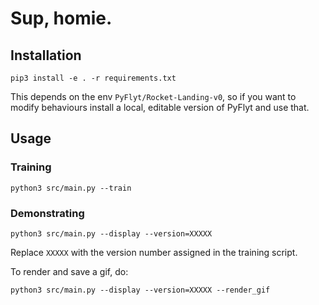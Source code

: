 # Sup, homie.

## Installation

`pip3 install -e . -r requirements.txt`

This depends on the env `PyFlyt/Rocket-Landing-v0`, so if you want to modify behaviours install a local, editable version of PyFlyt and use that.

## Usage

### Training

`python3 src/main.py --train`

### Demonstrating

`python3 src/main.py --display --version=XXXXX`

Replace `XXXXX` with the version number assigned in the training script.

To render and save a gif, do:

`python3 src/main.py --display --version=XXXXX --render_gif`
